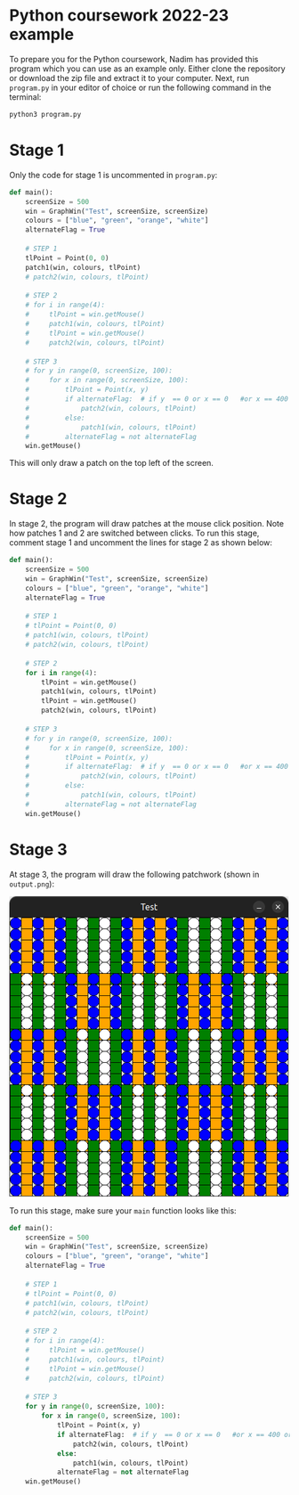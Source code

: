 # Python coursework 2022-23 example

To prepare you for the Python coursework, Nadim has provided this program which you can use as an example only.
Either clone the repository or download the zip file and extract it to your computer.
Next, run `program.py` in your editor of choice or run the following command in the terminal:

```bash
python3 program.py
```

# Stage 1

Only the code for stage 1 is uncommented in `program.py`:

```py
def main():
    screenSize = 500
    win = GraphWin("Test", screenSize, screenSize)
    colours = ["blue", "green", "orange", "white"]
    alternateFlag = True

    # STEP 1
    tlPoint = Point(0, 0)
    patch1(win, colours, tlPoint)
    # patch2(win, colours, tlPoint)

    # STEP 2
    # for i in range(4):
    #     tlPoint = win.getMouse()
    #     patch1(win, colours, tlPoint)
    #     tlPoint = win.getMouse()
    #     patch2(win, colours, tlPoint)

    # STEP 3
    # for y in range(0, screenSize, 100):
    #     for x in range(0, screenSize, 100):
    #         tlPoint = Point(x, y)
    #         if alternateFlag:  # if y  == 0 or x == 0   #or x == 400 or y == 400:
    #             patch2(win, colours, tlPoint)
    #         else:
    #             patch1(win, colours, tlPoint)
    #         alternateFlag = not alternateFlag
    win.getMouse()
```

This will only draw a patch on the top left of the screen.

# Stage 2

In stage 2, the program will draw patches at the mouse click position.
Note how patches 1 and 2 are switched between clicks.
To run this stage, comment stage 1 and uncomment the lines for stage 2 as shown below:

```py
def main():
    screenSize = 500
    win = GraphWin("Test", screenSize, screenSize)
    colours = ["blue", "green", "orange", "white"]
    alternateFlag = True

    # STEP 1
    # tlPoint = Point(0, 0)
    # patch1(win, colours, tlPoint)
    # patch2(win, colours, tlPoint)

    # STEP 2
    for i in range(4):
        tlPoint = win.getMouse()
        patch1(win, colours, tlPoint)
        tlPoint = win.getMouse()
        patch2(win, colours, tlPoint)

    # STEP 3
    # for y in range(0, screenSize, 100):
    #     for x in range(0, screenSize, 100):
    #         tlPoint = Point(x, y)
    #         if alternateFlag:  # if y  == 0 or x == 0   #or x == 400 or y == 400:
    #             patch2(win, colours, tlPoint)
    #         else:
    #             patch1(win, colours, tlPoint)
    #         alternateFlag = not alternateFlag
    win.getMouse()
```

# Stage 3

At stage 3, the program will draw the following patchwork (shown in `output.png`):

![Output of program.py](output.png)

To run this stage, make sure your `main` function looks like this:

```py
def main():
    screenSize = 500
    win = GraphWin("Test", screenSize, screenSize)
    colours = ["blue", "green", "orange", "white"]
    alternateFlag = True

    # STEP 1
    # tlPoint = Point(0, 0)
    # patch1(win, colours, tlPoint)
    # patch2(win, colours, tlPoint)

    # STEP 2
    # for i in range(4):
    #     tlPoint = win.getMouse()
    #     patch1(win, colours, tlPoint)
    #     tlPoint = win.getMouse()
    #     patch2(win, colours, tlPoint)

    # STEP 3
    for y in range(0, screenSize, 100):
        for x in range(0, screenSize, 100):
            tlPoint = Point(x, y)
            if alternateFlag:  # if y  == 0 or x == 0   #or x == 400 or y == 400:
                patch2(win, colours, tlPoint)
            else:
                patch1(win, colours, tlPoint)
            alternateFlag = not alternateFlag
    win.getMouse()
```

